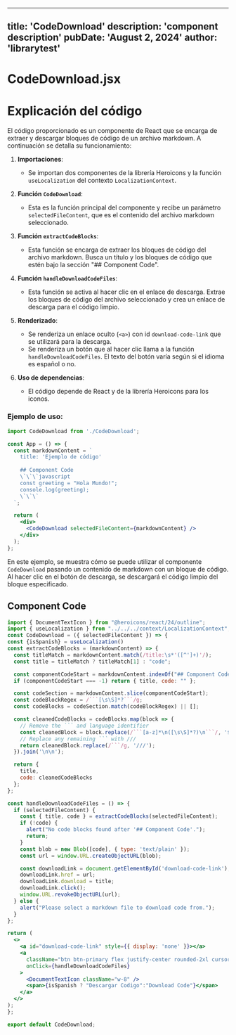 ---
  title: 'CodeDownload'
  description: 'component description'
  pubDate: 'August 2, 2024'
  author: 'librarytest'
  ---
  
  
  
  # CodeDownload.jsx
  # Explicación del código

El código proporcionado es un componente de React que se encarga de extraer y descargar bloques de código de un archivo markdown. A continuación se detalla su funcionamiento:

1. **Importaciones**:
   - Se importan dos componentes de la librería Heroicons y la función `useLocalization` del contexto `LocalizationContext`.

2. **Función `CodeDownload`**:
   - Esta es la función principal del componente y recibe un parámetro `selectedFileContent`, que es el contenido del archivo markdown seleccionado.
  
3. **Función `extractCodeBlocks`**:
   - Esta función se encarga de extraer los bloques de código del archivo markdown. Busca un título y los bloques de código que estén bajo la sección "## Component Code".
  
4. **Función `handleDownloadCodeFiles`**:
   - Esta función se activa al hacer clic en el enlace de descarga. Extrae los bloques de código del archivo seleccionado y crea un enlace de descarga para el código limpio.

5. **Renderizado**:
   - Se renderiza un enlace oculto (`<a>`) con id `download-code-link` que se utilizará para la descarga.
   - Se renderiza un botón que al hacer clic llama a la función `handleDownloadCodeFiles`. El texto del botón varía según si el idioma es español o no.

6. **Uso de dependencias**:
   - El código depende de React y de la librería Heroicons para los iconos.

### Ejemplo de uso:

```jsx
import CodeDownload from './CodeDownload';

const App = () => {
  const markdownContent = `
    title: 'Ejemplo de código'
    
    ## Component Code
    \`\`\`javascript
    const greeting = "Hola Mundo!";
    console.log(greeting);
    \`\`\`
  `;

  return (
    <div>
      <CodeDownload selectedFileContent={markdownContent} />
    </div>
  );
};
```

En este ejemplo, se muestra cómo se puede utilizar el componente `CodeDownload` pasando un contenido de markdown con un bloque de código. Al hacer clic en el botón de descarga, se descargará el código limpio del bloque especificado.
  
  ## Component Code
  ```jsx
  import { DocumentTextIcon } from "@heroicons/react/24/outline";
import { useLocalization } from "../../../context/LocalizationContext";
const CodeDownload = ({ selectedFileContent }) => {
  const {isSpanish} = useLocalization()
  const extractCodeBlocks = (markdownContent) => {
    const titleMatch = markdownContent.match(/title:\s*'([^']+)'/);
    const title = titleMatch ? titleMatch[1] : "code";

    const componentCodeStart = markdownContent.indexOf("## Component Code");
    if (componentCodeStart === -1) return { title, code: "" };

    const codeSection = markdownContent.slice(componentCodeStart);
    const codeBlockRegex = /```[\s\S]*?```/g;
    const codeBlocks = codeSection.match(codeBlockRegex) || [];

    const cleanedCodeBlocks = codeBlocks.map(block => {
      // Remove the ``` and language identifier
      const cleanedBlock = block.replace(/```[a-z]*\n([\s\S]*?)\n```/, '$1').trim();
      // Replace any remaining ``` with ///
      return cleanedBlock.replace(/```/g, '///');
    }).join('\n\n');

    return {
      title,
      code: cleanedCodeBlocks
    };
  };

  const handleDownloadCodeFiles = () => {
    if (selectedFileContent) {
      const { title, code } = extractCodeBlocks(selectedFileContent);
      if (!code) {
        alert("No code blocks found after '## Component Code'.");
        return;
      }
      const blob = new Blob([code], { type: 'text/plain' });
      const url = window.URL.createObjectURL(blob);

      const downloadLink = document.getElementById('download-code-link');
      downloadLink.href = url;
      downloadLink.download = title;
      downloadLink.click();
      window.URL.revokeObjectURL(url);
    } else {
      alert("Please select a markdown file to download code from.");
    }
  };

  return (
    <>
      <a id="download-code-link" style={{ display: 'none' }}></a>
      <a
        className="btn btn-primary flex justify-center rounded-2xl cursor-pointer"
        onClick={handleDownloadCodeFiles}
      >
        <DocumentTextIcon className="w-8" />
        <span>{isSpanish ? "Descargar Codigo":"Download Code"}</span>
      </a>
    </>
  );
};

export default CodeDownload;
  ```
  